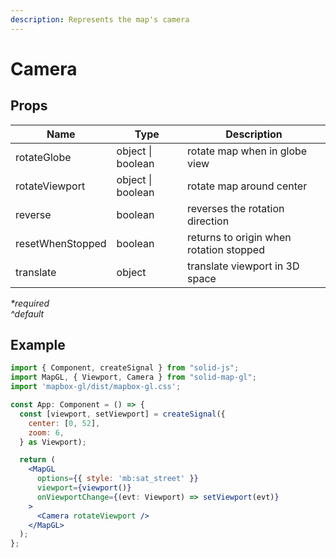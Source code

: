 ```yaml
---
description: Represents the map's camera
---
```


# Camera

## Props

| Name             | Type              | Description                             |
| ---------------- | ----------------- | --------------------------------------- |
| rotateGlobe      | object \| boolean | rotate map when in globe view           |
| rotateViewport   | object \| boolean | rotate map around center                |
| reverse          | boolean           | reverses the rotation direction         |
| resetWhenStopped | boolean           | returns to origin when rotation stopped |
| translate        | object            | translate viewport in 3D space          |

_\*required_\
_^default_

## Example

```jsx
import { Component, createSignal } from "solid-js";
import MapGL, { Viewport, Camera } from "solid-map-gl";
import 'mapbox-gl/dist/mapbox-gl.css';

const App: Component = () => {
  const [viewport, setViewport] = createSignal({
    center: [0, 52],
    zoom: 6,
  } as Viewport);

  return (
    <MapGL
      options={{ style: 'mb:sat_street' }}
      viewport={viewport()}
      onViewportChange={(evt: Viewport) => setViewport(evt)}
    >
      <Camera rotateViewport />
    </MapGL>
  );
};
```
